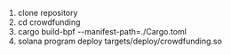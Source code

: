 1. clone repository
2. cd crowdfunding
3. cargo build-bpf --manifest-path=./Cargo.toml
4. solana program deploy targets/deploy/crowdfunding.so

